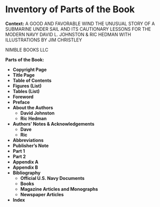 # Inventory of Parts of the Book

**Context:** A GOOD AND FAVORABLE WIND
THE UNUSUAL STORY OF
A SUBMARINE UNDER SAIL
AND ITS CAUTIONARY LESSONS
FOR THE MODERN NAVY
DAVID L. JOHNSTON & RIC HEDMAN
WITH ILLUSTRATIONS BY JIM CHRISTLEY

NIMBLE BOOKS LLC

**Parts of the Book:**

* **Copyright Page**
* **Title Page**
* **Table of Contents**
* **Figures (List)**
* **Tables (List)**
* **Foreword**
* **Preface**
* **About the Authors**
    * **David Johnston**
    * **Ric Hedman**
* **Authors’ Notes & Acknowledgements**
    * **Dave**
    * **Ric**
* **Abbreviations**
* **Publisher’s Note**
* **Part 1**
* **Part 2**
* **Appendix A**
* **Appendix B**
* **Bibliography**
    * **Official U.S. Navy Documents**
    * **Books**
    * **Magazine Articles and Monographs**
    * **Newspaper Articles**
* **Index** 
